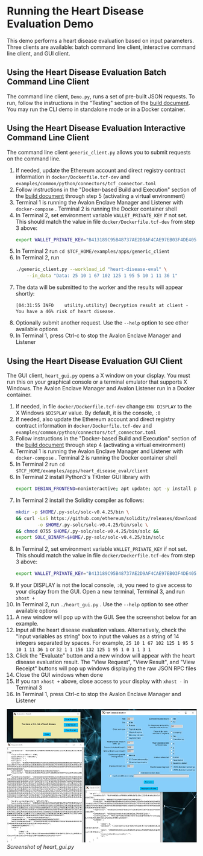 # Running the Heart Disease Evaluation Demo

This demo performs a heart disease evaluation based on input parameters.
Three clients are available: batch command line client, interactive command line client, and GUI client.


## Using the Heart Disease Evaluation Batch Command Line Client

The command line client, `Demo.py`, runs a set of pre-built JSON requests.
To run, follow the instructions in the "Testing" section of the
[build document](../../../BUILD.md#testing).
You may run the CLI demo in standalone mode or in a Docker container.


## Using the Heart Disease Evaluation Interactive Command Line Client

The command line client `generic_client.py` allows you to submit
requests on the command line.

1.  If needed, update the Ethereum account and direct registry contract
    information in `docker/Dockerfile.tcf-dev` and
    `examples/common/python/connectors/tcf_connector.toml`
2.  Follow instructions in the "Docker-based Build and Execution" section of
    the [build document](../../../BUILD.md#dockerbuild) through step 5
    (activating a virtual environment)
3.  Terminal 1 is running the Avalon Enclave Manager and Listener with
    `docker-compose` . Terminal 2 is running the Docker container shell
4.  In Terminal 2, set environment variable `WALLET_PRIVATE_KEY` if not set.
    This should match the value in file `docker/Dockerfile.tcf-dev`
    from step 3 above:
    ```bash
    export WALLET_PRIVATE_KEY="B413189C95B48737AE2D9AF4CAE97EB03F4DE40599DF8E6C89DCE4C2E2CBA8DE"
    ```
5.  In Terminal 2 run `cd $TCF_HOME/examples/apps/generic_client`
6.  In Terminal 2, run
    ``` bash
    ./generic_client.py --workload_id "heart-disease-eval" \
        --in_data "Data: 25 10 1 67 102 125 1 95 5 10 1 11 36 1"
    ```
7.  The data will be submitted to the worker and the results will appear shortly:
    ```
    [04:31:55 INFO    utility.utility] Decryption result at client -
    You have a 46% risk of heart disease.
    ```
8.  Optionally submit another request.
    Use the `--help` option to see other available options
9.  In Terminal 1, press Ctrl-c to stop the Avalon Enclave Manager and Listener

## Using the Heart Disease Evaluation GUI Client

The GUI client, `heart_gui.py` opens a X window on your display.
You must run this on your graphical console or a terminal emulator that
supports X Windows.
The Avalon Enclave Manager and Avalon Listener run in a Docker container.

1.  If needed, in file `docker/Dockerfile.tcf-dev` change `ENV DISPLAY`
    to the X Windows `$DISPLAY` value. By default, it is the console, `:0`
2.  If needed, also update the Ethereum account and direct registry contract
    information in `docker/Dockerfile.tcf-dev` and
    `examples/common/python/connectors/tcf_connector.toml`
3.  Follow instructions in the "Docker-based Build and Execution" section of
    the [build document](../../../BUILD.md#dockerbuild) through step 4
    (activating a virtual environment)
4.  Terminal 1 is running the Avalon Enclave Manager and Listener with
    `docker-compose` . Terminal 2 is running the Docker container shell
5.  In Terminal 2 run `cd $TCF_HOME/examples/apps/heart_disease_eval/client`
6.  In Terminal 2 install Python3's TKInter GUI library with
    ```bash
    export DEBIAN_FRONTEND=noninteractive; apt update; apt -y install python3-tk
    ```
7.  In Terminal 2 install the Solidity compiler as follows:
    ```bash
    mkdir -p $HOME/.py-solc/solc-v0.4.25/bin \
    && curl -LsS https://github.com/ethereum/solidity/releases/download/v0.4.25/solc-static-linux \
            -o $HOME/.py-solc/solc-v0.4.25/bin/solc \
    && chmod 0755 $HOME/.py-solc/solc-v0.4.25/bin/solc &&
    export SOLC_BINARY=$HOME/.py-solc/solc-v0.4.25/bin/solc
    ```
8.  In Terminal 2, set environment variable `WALLET_PRIVATE_KEY` if not set.
    This should match the value in file `docker/Dockerfile.tcf-dev`
    from step 3 above:
    ```bash
    export WALLET_PRIVATE_KEY="B413189C95B48737AE2D9AF4CAE97EB03F4DE40599DF8E6C89DCE4C2E2CBA8DE"
    ```
9.  If your DISPLAY is not the local console, `:0`, you need to give access to
    your display from the GUI.
    Open a new terminal, Terminal 3, and run `xhost +`
10.  In Terminal 2, run `./heart_gui.py` .
    Use the `--help` option to see other available options
11. A new window will pop up with the GUI. See the screenshot below for an
    example.
12. Input all the heart disease evaluation values.
    Alternatively, check the "Input variables as string" box to input the
    values as a string of 14 integers separated by spaces. For example,
    `25 10 1 67 102 125 1 95 5 10 1 11 36 1` or
    `32 1 1 156 132 125 1 95 1 0 1 1 3 1`
13. Click the "Evaluate" button and a new window will appear with the
    heart disease evaluation result.
    The "View Request", "View Result", and "View Receipt" buttons will pop up
    windows displaying the raw JSON RPC files
14. Close the GUI windows when done
15. If you ran `xhost +` above, close access to your display with
    `xhost -` in Terminal 3
16. In Terminal 1, press Ctrl-c to stop the Avalon Enclave Manager and Listener

![Screenshot of heart_gui.py]( heart_gui_screenshot.jpg "Screenshot of heart_gui.py")
<br /> *Screenshot of heart_gui.py*
